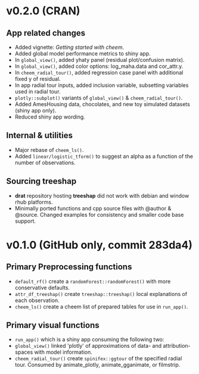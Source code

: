 
# v0.2.0 (CRAN)

## App related changes

- Added vignette: _Getting started with cheem_.
- Added global model performance metrics to shiny app.
- In `global_view()`, added yhaty panel (residual plot/confusion matrix).
- In `global_view()`, added color options: log_maha.data and cor_attr.y.
- In `cheem_radial_tour()`, added regression case panel with additional fixed y of residual.
- In app radial tour inputs, added inclusion variable, subsetting variables used in radial tour.
- `plotly::subplot()` variants of `global_view()` & `cheem_radial_tour()`. 
- Added AmesHousing data, chocolates, and new toy simulated datasets (shiny app only).
- Reduced shiny app wording.

## Internal & utilities

- Major rebase of `cheem_ls()`.
- Added `linear/logistic_tform()` to suggest an alpha as a function of the number of observations.


## Sourcing __treeshap__

- __drat__ repository hosting __treeshap__ did not work with debian and window rhub platforms.
- Minimally ported functions and cpp source files with @author & @source. Changed examples for consistency and smaller code base support.


# v0.1.0 (GitHub only, commit 283da4)

## Primary Preprocessing functions

- `default_rf()` create a `randomForest::randomForest()` with more conservative defaults.
- `attr_df_treeshap()` create `treeshap::treeshap()` local explanations of each observation.
- `cheem_ls()` create a cheem list of prepared tables for use in `run_app()`.

## Primary visual functions

- `run_app()` which is a shiny app consuming the following two:
- `global_view()` linked 'plotly' of approximations of data- and attribution-spaces with model information. 
- `cheem_radial_tour()` create `spinifex::ggtour` of the specified radial tour. Consumed by animate_plotly, animate_gganimate, or filmstrip.
